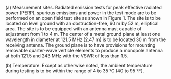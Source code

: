 (a) Measurement sites. Radiated emission tests for peak effective radiated power (PERP), spurious emissions and power in the test mode are to be performed on an open field test site as shown in Figure 1. The site is to be located on level ground with an obstruction-free, 60 m by 52 m, elliptical area. The site is to be equipped with an antenna mast capable of adjustment from 1 to 4 m. The center of a metal ground plane at least one wavelength in diameter at 121.5 MHz (2.47 m) is to be located 30 m from the receiving antenna. The ground plane is to have provisions for mounting removable quarter-wave verticle elements to produce a monopole antenna at both 121.5 and 243 MHz with the VSWR of less than 1.5.
                

(b) Temperature. Except as otherwise noted, the ambient temperature during testing is to be within the range of 4 to 35 °C (40 to 95 °F).

